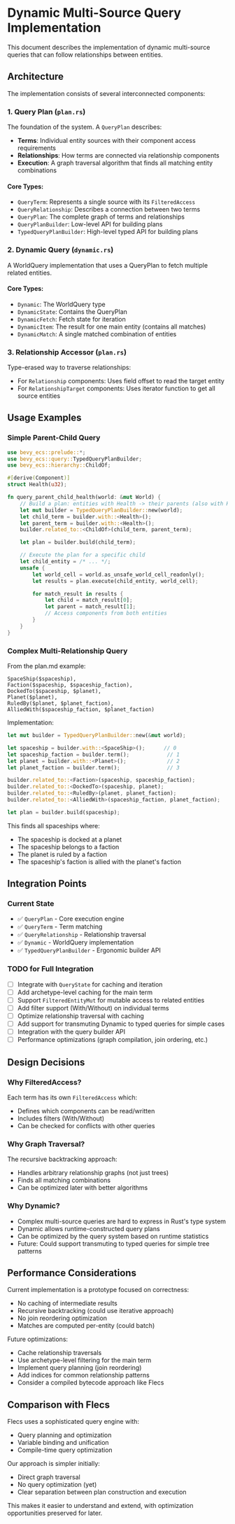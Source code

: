 # Dynamic Multi-Source Query Implementation

This document describes the implementation of dynamic multi-source queries that can follow relationships between entities.

## Architecture

The implementation consists of several interconnected components:

### 1. Query Plan (`plan.rs`)

The foundation of the system. A `QueryPlan` describes:
- **Terms**: Individual entity sources with their component access requirements
- **Relationships**: How terms are connected via relationship components
- **Execution**: A graph traversal algorithm that finds all matching entity combinations

#### Core Types:
- `QueryTerm`: Represents a single source with its `FilteredAccess`
- `QueryRelationship`: Describes a connection between two terms
- `QueryPlan`: The complete graph of terms and relationships
- `QueryPlanBuilder`: Low-level API for building plans
- `TypedQueryPlanBuilder`: High-level typed API for building plans

### 2. Dynamic Query (`dynamic.rs`)

A WorldQuery implementation that uses a QueryPlan to fetch multiple related entities.

#### Core Types:
- `Dynamic`: The WorldQuery type
- `DynamicState`: Contains the QueryPlan
- `DynamicFetch`: Fetch state for iteration
- `DynamicItem`: The result for one main entity (contains all matches)
- `DynamicMatch`: A single matched combination of entities

### 3. Relationship Accessor (`plan.rs`)

Type-erased way to traverse relationships:
- For `Relationship` components: Uses field offset to read the target entity
- For `RelationshipTarget` components: Uses iterator function to get all source entities

## Usage Examples

### Simple Parent-Child Query

```rust
use bevy_ecs::prelude::*;
use bevy_ecs::query::TypedQueryPlanBuilder;
use bevy_ecs::hierarchy::ChildOf;

#[derive(Component)]
struct Health(u32);

fn query_parent_child_health(world: &mut World) {
    // Build a plan: entities with Health -> their parents (also with Health)
    let mut builder = TypedQueryPlanBuilder::new(world);
    let child_term = builder.with::<Health>();
    let parent_term = builder.with::<Health>();
    builder.related_to::<ChildOf>(child_term, parent_term);

    let plan = builder.build(child_term);

    // Execute the plan for a specific child
    let child_entity = /* ... */;
    unsafe {
        let world_cell = world.as_unsafe_world_cell_readonly();
        let results = plan.execute(child_entity, world_cell);

        for match_result in results {
            let child = match_result[0];
            let parent = match_result[1];
            // Access components from both entities
        }
    }
}
```

### Complex Multi-Relationship Query

From the plan.md example:
```
SpaceShip($spaceship),
Faction($spaceship, $spaceship_faction),
DockedTo($spaceship, $planet),
Planet($planet),
RuledBy($planet, $planet_faction),
AlliedWith($spaceship_faction, $planet_faction)
```

Implementation:
```rust
let mut builder = TypedQueryPlanBuilder::new(&mut world);

let spaceship = builder.with::<SpaceShip>();      // 0
let spaceship_faction = builder.term();            // 1
let planet = builder.with::<Planet>();             // 2
let planet_faction = builder.term();               // 3

builder.related_to::<Faction>(spaceship, spaceship_faction);
builder.related_to::<DockedTo>(spaceship, planet);
builder.related_to::<RuledBy>(planet, planet_faction);
builder.related_to::<AlliedWith>(spaceship_faction, planet_faction);

let plan = builder.build(spaceship);
```

This finds all spaceships where:
- The spaceship is docked at a planet
- The spaceship belongs to a faction
- The planet is ruled by a faction
- The spaceship's faction is allied with the planet's faction

## Integration Points

### Current State
- ✅ `QueryPlan` - Core execution engine
- ✅ `QueryTerm` - Term matching
- ✅ `QueryRelationship` - Relationship traversal
- ✅ `Dynamic` - WorldQuery implementation
- ✅ `TypedQueryPlanBuilder` - Ergonomic builder API

### TODO for Full Integration
- [ ] Integrate with `QueryState` for caching and iteration
- [ ] Add archetype-level caching for the main term
- [ ] Support `FilteredEntityMut` for mutable access to related entities
- [ ] Add filter support (With/Without) on individual terms
- [ ] Optimize relationship traversal with caching
- [ ] Add support for transmuting Dynamic to typed queries for simple cases
- [ ] Integration with the query builder API
- [ ] Performance optimizations (graph compilation, join ordering, etc.)

## Design Decisions

### Why FilteredAccess?
Each term has its own `FilteredAccess` which:
- Defines which components can be read/written
- Includes filters (With/Without)
- Can be checked for conflicts with other queries

### Why Graph Traversal?
The recursive backtracking approach:
- Handles arbitrary relationship graphs (not just trees)
- Finds all matching combinations
- Can be optimized later with better algorithms

### Why Dynamic?
- Complex multi-source queries are hard to express in Rust's type system
- Dynamic allows runtime-constructed query plans
- Can be optimized by the query system based on runtime statistics
- Future: Could support transmuting to typed queries for simple tree patterns

## Performance Considerations

Current implementation is a prototype focused on correctness:
- No caching of intermediate results
- Recursive backtracking (could use iterative approach)
- No join reordering optimization
- Matches are computed per-entity (could batch)

Future optimizations:
- Cache relationship traversals
- Use archetype-level filtering for the main term
- Implement query planning (join reordering)
- Add indices for common relationship patterns
- Consider a compiled bytecode approach like Flecs

## Comparison with Flecs

Flecs uses a sophisticated query engine with:
- Query planning and optimization
- Variable binding and unification
- Compile-time query optimization

Our approach is simpler initially:
- Direct graph traversal
- No query optimization (yet)
- Clear separation between plan construction and execution

This makes it easier to understand and extend, with optimization opportunities preserved for later.

